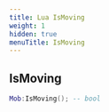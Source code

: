 ```yaml
---
title: Lua IsMoving
weight: 1
hidden: true
menuTitle: IsMoving
---
```

## IsMoving
```lua
Mob:IsMoving(); -- bool
```